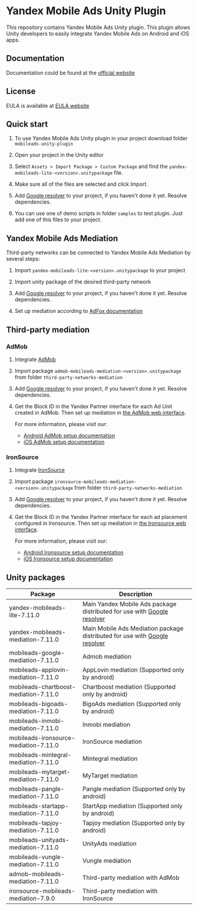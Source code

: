 # Yandex Mobile Ads Unity Plugin

This repository contains Yandex Mobile Ads Unity plugin. This plugin allows Unity developers to easily integrate Yandex
Mobile Ads on Android and iOS apps.

## Documentation

Documentation could be found at the [official website][DOCUMENTATION]

## License

EULA is available at [EULA website][LICENSE]

## Quick start

1. To use Yandex Mobile Ads Unity plugin in your project download folder `mobileads-unity-plugin`

2. Open your project in the Unity editor

3. Select `Assets > Import Package > Custom Package` and find the `yandex-mobileads-lite-<version>.unitypackage` file.

4. Make sure all of the files are selected and click Import.

5. Add [Google resolver] to your project, if you haven't done it yet. Resolve dependencies.

6. You can use one of demo scripts in folder `samples` to test plugin. Just add one of this files to your project.

## Yandex Mobile Ads Mediation

Third-party networks can be connected to Yandex Mobile Ads Mediation by several steps:

1. Import `yandex-mobileads-lite-<version>.unitypackage` to your project

2. Import unity package of the desired third-party network

3. Add [Google resolver] to your project, if you haven't done it yet. Resolve dependencies.

4. Set up mediation according
   to [AdFox documentation](https://yandex.com/dev/mobile-ads/doc/plugins/unity/mob-mediation/list-network-docpage/)

## Third-party mediation

### AdMob

1. Integrate [AdMob](https://developers.google.com/admob/unity/start)

2. Import package `admob-mobileads-mediation-<version>.unitypackage` from folder `third-party-networks-mediation`

3. Add [Google resolver] to your project, if you haven't done it yet. Resolve dependencies.

4. Get the Block ID in the Yandex Partner interface for each Ad Unit created in AdMob. Then set up mediation
   in [the AdMob web interface](https://apps.admob.com).

   For more information, please visit our:
    * [Android AdMob setup documentation](https://yandex.ru/support2/mobile-ads/en/dev/android/admob-third)
    * [iOS AdMob setup documentation](https://yandex.ru/support2/mobile-ads/en/dev/ios/admob-third)

### IronSource

1. Integrate [IronSource](https://developers.is.com/ironsource-mobile/unity/unity-plugin/)

2. Import package `ironsource-mobileads-mediation-<version>.unitypackage` from folder `third-party-networks-mediation`

3. Add [Google resolver] to your project, if you haven't done it yet. Resolve dependencies.

4. Get the Block ID in the Yandex Partner interface for each ad placement configured in Ironsource. Then set up
   mediation in [the Ironsource web interface](https://platform.ironsrc.com/partners/dashboard).

   For more information, please visit our:
    * [Android Ironsource setup documentation](https://yandex.com/support2/mobile-ads/en/dev/android/ironsource-third)
    * [iOS Ironsource setup documentation](https://yandex.com/support2/mobile-ads/en/dev/ios/ironsource-third)

## Unity packages

| Package                              | Description                                                                  |
|--------------------------------------|------------------------------------------------------------------------------|
| yandex-mobileads-lite-7.11.0         | Main Yandex Mobile Ads package distributed for use with [Google resolver]    |
| yandex-mobileads-mediation-7.11.0    | Main Mobile Ads Mediation package distributed for use with [Google resolver] |
| mobileads-google-mediation-7.11.0    | Admob mediation                                                              |
| mobileads-applovin-mediation-7.11.0  | AppLovin mediation (Supported only by android)                               |
| mobileads-chartboost-mediation-7.11.0| Chartboost mediation (Supported only by android)                             |
| mobileads-bigoads-mediation-7.11.0   | BigoAds mediation (Supported only by android)                                |
| mobileads-inmobi-mediation-7.11.0    | Inmobi mediation                                                             |
| mobileads-ironsource-mediation-7.11.0| IronSource mediation                                                         |
| mobileads-mintegral-mediation-7.11.0 | Mintegral mediation                                                          |
| mobileads-mytarget-mediation-7.11.0  | MyTarget mediation                                                           |
| mobileads-pangle-mediation-7.11.0    | Pangle mediation (Supported only by android)                                 |
| mobileads-startapp-mediation-7.11.0  | StartApp mediation (Supported only by android)                               |
| mobileads-tapjoy-mediation-7.11.0    | Tapjoy mediation (Supported only by android)                                 |
| mobileads-unityads-mediation-7.11.0  | UnityAds mediation                                                           |
| mobileads-vungle-mediation-7.11.0    | Vungle mediation                                                             |
| admob-mobileads-mediation-7.11.0     | Third-party mediation with AdMob                                             |
| ironsource-mobileads-mediation-7.9.0 | Third-party mediation with IronSource                                        |

[Google resolver]: https://github.com/googlesamples/unity-jar-resolver

[DOCUMENTATION]: https://yandex.ru/support2/mobile-ads/ru/dev/unity

[LICENSE]: https://legal.yandex.com/partner_ch/
